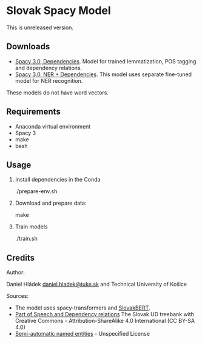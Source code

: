 # Slovak Spacy Model

This is unreleased version.

## Downloads 

- [Spacy 3.0, Dependencies](https://files.kemt.fei.tuke.sk/models/spacy/sk_dep_web_md-3.3.0.tar.gz). Model for trained lemmatization, POS tagging and dependency relations. 
- [Spacy 3.0, NER + Dependencies](https://files.kemt.fei.tuke.sk/models/spacy/sk_core_web_md-3.3.0.tar.gz). This model uses separate fine-tuned model for NER recognition. 

These models do not have word vectors. 

## Requirements

- Anaconda virtual environment
- Spacy 3
- make
- bash

## Usage

1. Install dependencies in the Conda

    ./prepare-env.sh

2. Download and prepare data:

    make

3. Train models

    ./train.sh

## Credits 

Author:

Daniel Hládek daniel.hladek@tuke.sk and Technical University of Košice

Sources:

- The model uses spacy-transformers and [SlovakBERT](https://huggingface.co/gerulata/slovakbert).
- [Part of Speech and Dependency relations](https://github.com/UniversalDependencies/UD_Slovak-SNK)
The Slovak UD treebank with  Creative Commons - Attribution-ShareAlike 4.0 International (CC BY-SA 4.0)
- [Semi-automatic named entities](https://huggingface.co/datasets/wikiann) -  Unspecified License
